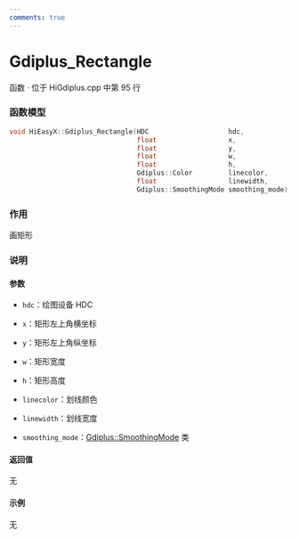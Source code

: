```yaml
---
comments: true
---
```


# Gdiplus_Rectangle
函数 · 位于 HiGdiplus.cpp 中第 95 行

### 函数模型

```cpp
void HiEasyX::Gdiplus_Rectangle(HDC					   hdc,
								float				   x,
								float				   y,
								float				   w,
								float				   h,
								Gdiplus::Color		   linecolor,
								float				   linewidth,
								Gdiplus::SmoothingMode smoothing_mode);
```

### 作用
画矩形

### 说明
#### 参数
- `hdc`：绘图设备 HDC

- `x`：矩形左上角横坐标

- `y`：矩形左上角纵坐标

- `w`：矩形宽度

- `h`：矩形高度

- `linecolor`：划线颜色

- `linewidth`：划线宽度

- `smoothing_mode`：[Gdiplus::SmoothingMode](https://learn.microsoft.com/zh-cn/windows/win32/api/gdiplusenums/ne-gdiplusenums-smoothingmode) 类

#### 返回值
无

#### 示例
无